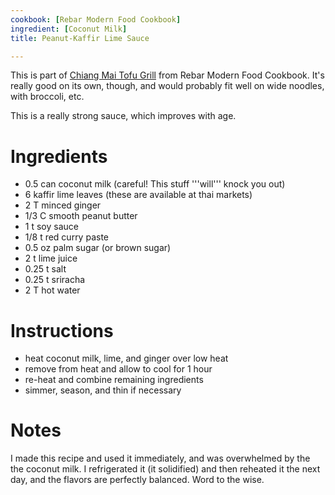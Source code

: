 ```yaml
---
cookbook: [Rebar Modern Food Cookbook]
ingredient: [Coconut Milk]
title: Peanut-Kaffir Lime Sauce

---
```

This is part of [Chiang Mai Tofu Grill](chiang-mai-tofu-grill.html) from Rebar Modern Food Cookbook.  It's really good on its own, though, and would probably fit well on wide noodles, with broccoli, etc.

This is a really strong sauce, which improves with age.


# Ingredients

 *  0.5 can coconut milk (careful!  This stuff '''will''' knock you out)
 *  6 kaffir lime leaves (these are available at thai markets)
 *  2 T minced ginger
 *  1/3 C smooth peanut butter
 *  1 t soy sauce
 *  1/8 t red curry paste
 *  0.5 oz palm sugar (or brown sugar)
 *  2 t lime juice
 *  0.25 t salt
 *  0.25 t sriracha
 *  2 T hot water

# Instructions

 *  heat coconut milk, lime, and ginger over low heat
 *  remove from heat and allow to cool for 1 hour
 *  re-heat and combine remaining ingredients
 *  simmer, season, and thin if necessary

# Notes

I made this recipe and used it immediately, and was overwhelmed by the the coconut milk.  I refrigerated it (it solidified) and then reheated it the next day, and the flavors are perfectly balanced.  Word to the wise.

